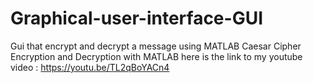 # Graphical-user-interface-GUI
Gui that encrypt and decrypt a message using MATLAB 
Caesar Cipher Encryption and Decryption with MATLAB
here is the link to my youtube video : https://youtu.be/TL2qBoYACn4 
